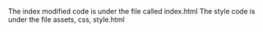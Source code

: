 The index modified code is under the file called index.html
The style code is under the file assets, css, style.html
